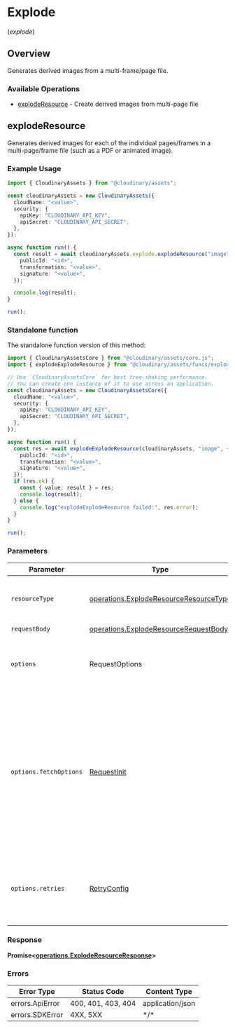 # Explode
(*explode*)

## Overview

Generates derived images from a multi-frame/page file.

### Available Operations

* [explodeResource](#exploderesource) - Create derived images from multi-page file

## explodeResource

Generates derived images for each of the individual pages/frames in a multi-page/frame file (such as a PDF or animated image).

### Example Usage

```typescript
import { CloudinaryAssets } from "@cloudinary/assets";

const cloudinaryAssets = new CloudinaryAssets({
  cloudName: "<value>",
  security: {
    apiKey: "CLOUDINARY_API_KEY",
    apiSecret: "CLOUDINARY_API_SECRET",
  },
});

async function run() {
  const result = await cloudinaryAssets.explode.explodeResource("image", {
    publicId: "<id>",
    transformation: "<value>",
    signature: "<value>",
  });

  console.log(result);
}

run();
```

### Standalone function

The standalone function version of this method:

```typescript
import { CloudinaryAssetsCore } from "@cloudinary/assets/core.js";
import { explodeExplodeResource } from "@cloudinary/assets/funcs/explodeExplodeResource.js";

// Use `CloudinaryAssetsCore` for best tree-shaking performance.
// You can create one instance of it to use across an application.
const cloudinaryAssets = new CloudinaryAssetsCore({
  cloudName: "<value>",
  security: {
    apiKey: "CLOUDINARY_API_KEY",
    apiSecret: "CLOUDINARY_API_SECRET",
  },
});

async function run() {
  const res = await explodeExplodeResource(cloudinaryAssets, "image", {
    publicId: "<id>",
    transformation: "<value>",
    signature: "<value>",
  });
  if (res.ok) {
    const { value: result } = res;
    console.log(result);
  } else {
    console.log("explodeExplodeResource failed:", res.error);
  }
}

run();
```

### Parameters

| Parameter                                                                                                                                                                      | Type                                                                                                                                                                           | Required                                                                                                                                                                       | Description                                                                                                                                                                    |
| ------------------------------------------------------------------------------------------------------------------------------------------------------------------------------ | ------------------------------------------------------------------------------------------------------------------------------------------------------------------------------ | ------------------------------------------------------------------------------------------------------------------------------------------------------------------------------ | ------------------------------------------------------------------------------------------------------------------------------------------------------------------------------ |
| `resourceType`                                                                                                                                                                 | [operations.ExplodeResourceResourceType](../../models/operations/exploderesourceresourcetype.md)                                                                               | :heavy_check_mark:                                                                                                                                                             | The type of resource to explode. only "image"                                                                                                                                  |
| `requestBody`                                                                                                                                                                  | [operations.ExplodeResourceRequestBody](../../models/operations/exploderesourcerequestbody.md)                                                                                 | :heavy_check_mark:                                                                                                                                                             | N/A                                                                                                                                                                            |
| `options`                                                                                                                                                                      | RequestOptions                                                                                                                                                                 | :heavy_minus_sign:                                                                                                                                                             | Used to set various options for making HTTP requests.                                                                                                                          |
| `options.fetchOptions`                                                                                                                                                         | [RequestInit](https://developer.mozilla.org/en-US/docs/Web/API/Request/Request#options)                                                                                        | :heavy_minus_sign:                                                                                                                                                             | Options that are passed to the underlying HTTP request. This can be used to inject extra headers for examples. All `Request` options, except `method` and `body`, are allowed. |
| `options.retries`                                                                                                                                                              | [RetryConfig](../../lib/utils/retryconfig.md)                                                                                                                                  | :heavy_minus_sign:                                                                                                                                                             | Enables retrying HTTP requests under certain failure conditions.                                                                                                               |

### Response

**Promise\<[operations.ExplodeResourceResponse](../../models/operations/exploderesourceresponse.md)\>**

### Errors

| Error Type         | Status Code        | Content Type       |
| ------------------ | ------------------ | ------------------ |
| errors.ApiError    | 400, 401, 403, 404 | application/json   |
| errors.SDKError    | 4XX, 5XX           | \*/\*              |